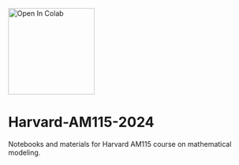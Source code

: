 <a href="https://colab.research.google.com/github/fmottes/Harvard-AM115-2024/blob/master">
  <img src="https://colab.research.google.com/assets/colab-badge.svg" alt="Open In Colab" style="width:175px;"/>
</a>

# Harvard-AM115-2024
Notebooks and materials for Harvard AM115 course on mathematical modeling.
